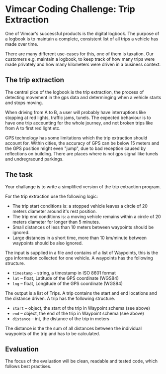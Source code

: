 # Vimcar Coding Challenge: Trip Extraction

One of Vimcar's successful products is the digital logbook. The purpose
of a logbook is to maintain a complete, consistent list of all trips a 
vehicle has made over time. 

There are many different use-cases for this, one of them is taxation. 
Our customers e.g. maintain a logbook, to keep track of how many trips were 
made privately and how many kilometers were driven in a business context.


## The trip extraction

The central pice of the logbook is the trip extraction, the process of detecting movement 
in the gps data and determinging when a vehicle starts and stops moving.


When driving from A to B, a user will probably have interruptions like stopping at red lights, 
traffic jams, tunels.  The expected behaviour is to have one trip accounting for 
the whole journey, and not broken trips like from A to first red light etc.


GPS technology has some limitations which the trip extraction should account for. 
Within cities, the accuracy of GPS can be below 15 meters and the GPS position might even "jump", 
due to bad reception caused by reflections on building. There are places where is not gps signal
like tunels and undregraound parkings.


## The task

Your challange is to write a simplified version of the trip extraction program.


For the trip extraction use the following logic:

- The trip start conditions is: a stopped vehicle leaves a circle of 20 meters diameter 
around it's rest position.
- The trip end conditions is: a moving vehicle remains within a circle of 20 meters 
diameter for longer than 5 minutes.
- Small distances of less than 10 meters between waypoints should be ignored.
- Large distances in a short time, more than 10 km/minute between waypoints should be also ignored.


The input is supplied in a file and contains of a list of Waypoints, this is the gps information 
collected for one vehicle. A waypoints has the following structure. 

- `timestamp` – string, a timestamp in ISO 8601 format
- `lat` – float, Latitude of the GPS coordinate (WGS84)
- `lng` – float, Longitude of the GPS coordinate (WGS84)

The output is a list of Trips. A trip contains the start and end locations and the distance driven.
A trip has the following structure. 

- `start` – object, the start of the trip in Waypoint schema (see above)
- `end` – object, the end of the trip in Waypoint schema (see above)
- `distance` – int, the distance of the trip in meters

The distance is the the sum of all distances between the individual waypoints of the trip and has to be 
calculated.


## Evaluation

The focus of the evaluation will be clean, readable and tested code, which follows best practises.
